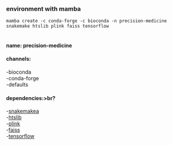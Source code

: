 ### environment with mamba
`mamba create -c conda-forge -c bioconda -n precision-medicine snakemake htslib plink faiss tensorflow`<br>
<br>
#### name: precision-medicine<br>
#### channels:<br>
-bioconda<br>
-conda-forge<br>
-defaults<br>
#### dependencies:>br?
-[snakemakea](https://snakemake.readthedocs.io/en/stable/getting_started/installation.html)<br>
-[htslib](https://anaconda.org/bioconda/htslib)<br>
-[plink](https://anaconda.org/bioconda/plink)<br>
-[faiss](https://anaconda.org/conda-forge/faiss)<br>
-[tensorflow](https://anaconda.org/conda-forge/tensorflow)<br>
